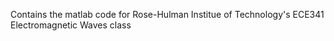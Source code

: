Contains the matlab code for Rose-Hulman Institue of Technology's ECE341 Electromagnetic Waves class
